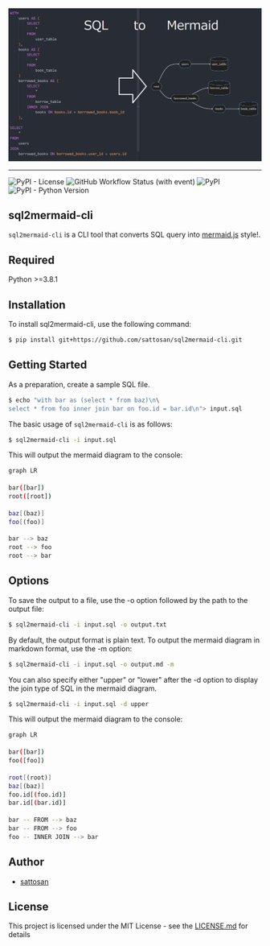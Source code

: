 <img src="https://raw.githubusercontent.com/sattosan/sql2mermaid-cli/master/img/top-image.png" width="1200px">

---

![PyPI - License](https://img.shields.io/pypi/l/sql2mermaid)
![GitHub Workflow Status (with event)](https://img.shields.io/github/actions/workflow/status/nkato/sql2mermaid/python-tox.yml?event=push&label=pytest%20with%20py38)
![PyPI](https://img.shields.io/pypi/v/sql2mermaid)
![PyPI - Python Version](https://img.shields.io/pypi/pyversions/sql2mermaid)

## sql2mermaid-cli
`sql2mermaid-cli` is a CLI tool that converts SQL query into [mermaid.js](https://mermaid.js.org/) style!.

## Required

Python >=3.8.1

## Installation

To install sql2mermaid-cli, use the following command:

```bash
$ pip install git+https://github.com/sattosan/sql2mermaid-cli.git
```

## Getting Started

As a preparation, create a sample SQL file.

```bash
$ echo "with bar as (select * from baz)\n\
select * from foo inner join bar on foo.id = bar.id\n"> input.sql
```

The basic usage of `sql2mermaid-cli` is as follows:

```bash
$ sql2mermaid-cli -i input.sql
```

This will output the mermaid diagram to the console:

```bash
graph LR

bar([bar])
root([root])

baz[(baz)]
foo[(foo)]

bar --> baz
root --> foo
root --> bar
```

## Options

To save the output to a file, use the -o option followed by the path to the output file:

```bash
$ sql2mermaid-cli -i input.sql -o output.txt
```

By default, the output format is plain text. To output the mermaid diagram in markdown format, use the -m option:

```bash
$ sql2mermaid-cli -i input.sql -o output.md -m
```

You can also specify either "upper" or "lower" after the -d option to display the join type of SQL in the mermaid diagram.

```bash
$ sql2mermaid-cli -i input.sql -d upper
```

This will output the mermaid diagram to the console:

```bash
graph LR

bar([bar])
foo([foo])

root[(root)]
baz[(baz)]
foo.id[(foo.id)]
bar.id[(bar.id)]

bar -- FROM --> baz
bar -- FROM --> foo
foo -- INNER JOIN --> bar
```

## Author

- [sattosan](https://github.com/sattosan)

## License

This project is licensed under the MIT License - see the [LICENSE.md](https://github.com/sattosan/sql2mermaid-cli/blob/master/LICENSE.md) for details
